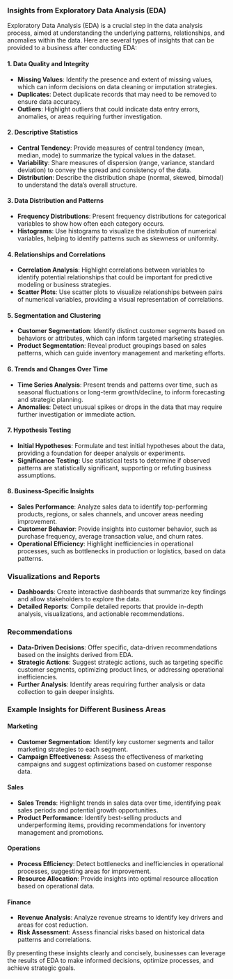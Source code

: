 ### Insights from Exploratory Data Analysis (EDA)

Exploratory Data Analysis (EDA) is a crucial step in the data analysis process, aimed at understanding the underlying patterns, relationships, and anomalies within the data. Here are several types of insights that can be provided to a business after conducting EDA:

#### 1. **Data Quality and Integrity**

- **Missing Values**: Identify the presence and extent of missing values, which can inform decisions on data cleaning or imputation strategies.
- **Duplicates**: Detect duplicate records that may need to be removed to ensure data accuracy.
- **Outliers**: Highlight outliers that could indicate data entry errors, anomalies, or areas requiring further investigation.

#### 2. **Descriptive Statistics**

- **Central Tendency**: Provide measures of central tendency (mean, median, mode) to summarize the typical values in the dataset.
- **Variability**: Share measures of dispersion (range, variance, standard deviation) to convey the spread and consistency of the data.
- **Distribution**: Describe the distribution shape (normal, skewed, bimodal) to understand the data’s overall structure.

#### 3. **Data Distribution and Patterns**

- **Frequency Distributions**: Present frequency distributions for categorical variables to show how often each category occurs.
- **Histograms**: Use histograms to visualize the distribution of numerical variables, helping to identify patterns such as skewness or uniformity.

#### 4. **Relationships and Correlations**

- **Correlation Analysis**: Highlight correlations between variables to identify potential relationships that could be important for predictive modeling or business strategies.
- **Scatter Plots**: Use scatter plots to visualize relationships between pairs of numerical variables, providing a visual representation of correlations.

#### 5. **Segmentation and Clustering**

- **Customer Segmentation**: Identify distinct customer segments based on behaviors or attributes, which can inform targeted marketing strategies.
- **Product Segmentation**: Reveal product groupings based on sales patterns, which can guide inventory management and marketing efforts.

#### 6. **Trends and Changes Over Time**

- **Time Series Analysis**: Present trends and patterns over time, such as seasonal fluctuations or long-term growth/decline, to inform forecasting and strategic planning.
- **Anomalies**: Detect unusual spikes or drops in the data that may require further investigation or immediate action.

#### 7. **Hypothesis Testing**

- **Initial Hypotheses**: Formulate and test initial hypotheses about the data, providing a foundation for deeper analysis or experiments.
- **Significance Testing**: Use statistical tests to determine if observed patterns are statistically significant, supporting or refuting business assumptions.

#### 8. **Business-Specific Insights**

- **Sales Performance**: Analyze sales data to identify top-performing products, regions, or sales channels, and uncover areas needing improvement.
- **Customer Behavior**: Provide insights into customer behavior, such as purchase frequency, average transaction value, and churn rates.
- **Operational Efficiency**: Highlight inefficiencies in operational processes, such as bottlenecks in production or logistics, based on data patterns.

### Visualizations and Reports

- **Dashboards**: Create interactive dashboards that summarize key findings and allow stakeholders to explore the data.
- **Detailed Reports**: Compile detailed reports that provide in-depth analysis, visualizations, and actionable recommendations.

### Recommendations

- **Data-Driven Decisions**: Offer specific, data-driven recommendations based on the insights derived from EDA.
- **Strategic Actions**: Suggest strategic actions, such as targeting specific customer segments, optimizing product lines, or addressing operational inefficiencies.
- **Further Analysis**: Identify areas requiring further analysis or data collection to gain deeper insights.

### Example Insights for Different Business Areas

#### Marketing
- **Customer Segmentation**: Identify key customer segments and tailor marketing strategies to each segment.
- **Campaign Effectiveness**: Assess the effectiveness of marketing campaigns and suggest optimizations based on customer response data.

#### Sales
- **Sales Trends**: Highlight trends in sales data over time, identifying peak sales periods and potential growth opportunities.
- **Product Performance**: Identify best-selling products and underperforming items, providing recommendations for inventory management and promotions.

#### Operations
- **Process Efficiency**: Detect bottlenecks and inefficiencies in operational processes, suggesting areas for improvement.
- **Resource Allocation**: Provide insights into optimal resource allocation based on operational data.

#### Finance
- **Revenue Analysis**: Analyze revenue streams to identify key drivers and areas for cost reduction.
- **Risk Assessment**: Assess financial risks based on historical data patterns and correlations.

By presenting these insights clearly and concisely, businesses can leverage the results of EDA to make informed decisions, optimize processes, and achieve strategic goals.
